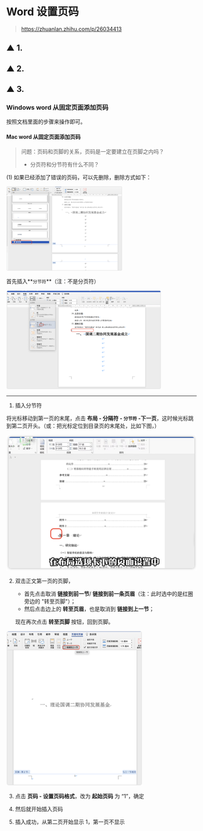 # Word 设置页码

> https://zhuanlan.zhihu.com/p/26034413



## ▲ 1. 



## ▲ 2.







## ▲ 3.

### Windows word 从固定页面添加页码

按照文档里面的步骤来操作即可。

#### Mac word 从固定页面添加页码

> 问题：页码和页脚的关系，页码是一定要建立在页脚之内吗？
> 	- 分页符和分节符有什么不同？

(1) 如果已经添加了错误的页码，可以先删除，删除方式如下：

<img src="./readme.assets/image-20240221180133099.png" alt="image-20240221180133099" style="zoom:30%;" />

首先插入**`分节符`**（注：不是分页符）

<img src="./readme.assets/image-20240221180915521.png" alt="image-20240221180915521" style="zoom:40%;" />











------ ------ ------





1. 插入分节符

将光标移动到第一页的末尾，点击 **布局 - 分隔符 - `分节符` -下一页**，这时候光标跳到第二页开头。（或：把光标定位到目录页的末尾处，比如下图，）

<img src="./readme.assets/image-20240221162303456.png" alt="image-20240221162303456" style="zoom:50%;" />

2. 双击正文第一页的页脚，

    - 首先点击取消 **链接到前一节**/ **链接到前一条页眉**（注：此时选中的是红圈旁边的 "转至页脚"）；
    - 然后点击边上的 **转至页眉**，也是取消到 **链接到上一节**；

    现在再次点击 **转至页脚** 按钮，回到页脚。

<img src="./readme.assets/image-20240221162558137.png" alt="image-20240221162558137" style="zoom:40%;" />

3. 点击 **页码 - 设置页码格式**，改为 **起始页码** 为 “1”，确定



4. 然后就开始插入页码

5. 插入成功，从第二页开始显示 1，第一页不显示
